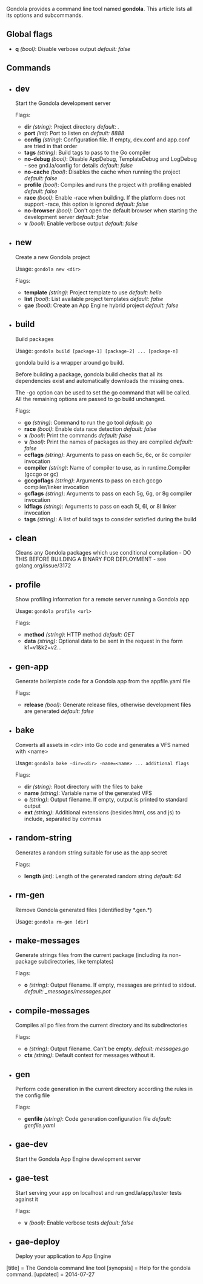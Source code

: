 Gondola provides a command line tool named **gondola**. This article
lists all its options and subcommands.
## Global flags

 - **q** *\(bool\)*: Disable verbose output *default: false*


## Commands


- ## dev

    Start the Gondola development server



    Flags:

     - **dir** *\(string\)*: Project directory *default: \.*
     - **port** *\(int\)*: Port to listen on *default: 8888*
     - **config** *\(string\)*: Configuration file\. If empty, dev\.conf and app\.conf are tried in that order
     - **tags** *\(string\)*: Build tags to pass to the Go compiler
     - **no\-debug** *\(bool\)*: Disable AppDebug, TemplateDebug and LogDebug \- see gnd\.la/config for details *default: false*
     - **no\-cache** *\(bool\)*: Disables the cache when running the project *default: false*
     - **profile** *\(bool\)*: Compiles and runs the project with profiling enabled *default: false*
     - **race** *\(bool\)*: Enable \-race when building\. If the platform does not support \-race, this option is ignored *default: false*
     - **no\-browser** *\(bool\)*: Don't open the default browser when starting the development server *default: false*
     - **v** *\(bool\)*: Enable verbose output *default: false*



- ## new

    Create a new Gondola project

    Usage: ```gondola new <dir>```

    Flags:

     - **template** *\(string\)*: Project template to use *default: hello*
     - **list** *\(bool\)*: List available project templates *default: false*
     - **gae** *\(bool\)*: Create an App Engine hybrid project *default: false*



- ## build

    Build packages

    Usage: ```gondola build [package-1] [package-2] ... [package-n]```

    gondola build is a wrapper around go build\.
    
    Before building a package, gondola build checks that all its dependencies
    exist and automatically downloads the missing ones\.
    
    The \-go option can be used to set the go command that will be called\. All the
    remaining options are passed to go build unchanged\.

    Flags:

     - **go** *\(string\)*: Command to run the go tool *default: go*
     - **race** *\(bool\)*: Enable data race detection *default: false*
     - **x** *\(bool\)*: Print the commands *default: false*
     - **v** *\(bool\)*: Print the names of packages as they are compiled *default: false*
     - **ccflags** *\(string\)*: Arguments to pass on each 5c, 6c, or 8c compiler invocation
     - **compiler** *\(string\)*: Name of compiler to use, as in runtime\.Compiler \(gccgo or gc\)
     - **gccgoflags** *\(string\)*: Arguments to pass on each gccgo compiler/linker invocation
     - **gcflags** *\(string\)*: Arguments to pass on each 5g, 6g, or 8g compiler invocation
     - **ldflags** *\(string\)*: Arguments to pass on each 5l, 6l, or 8l linker invocation
     - **tags** *\(string\)*: A list of build tags to consider satisfied during the build



- ## clean

    Cleans any Gondola packages which use conditional compilation \- DO THIS BEFORE BUILDING A BINARY FOR DEPLOYMENT \- see golang\.org/issue/3172





- ## profile

    Show profiling information for a remote server running a Gondola app

    Usage: ```gondola profile <url>```

    Flags:

     - **method** *\(string\)*: HTTP method *default: GET*
     - **data** *\(string\)*: Optional data to be sent in the request in the form k1=v1&k2=v2\.\.\.



- ## gen\-app

    Generate boilerplate code for a Gondola app from the appfile\.yaml file



    Flags:

     - **release** *\(bool\)*: Generate release files, otherwise development files are generated *default: false*



- ## bake

    Converts all assets in \<dir\> into Go code and generates a VFS named with \<name\>

    Usage: ```gondola bake -dir=<dir> -name=<name> ... additional flags```

    Flags:

     - **dir** *\(string\)*: Root directory with the files to bake
     - **name** *\(string\)*: Variable name of the generated VFS
     - **o** *\(string\)*: Output filename\. If empty, output is printed to standard output
     - **ext** *\(string\)*: Additional extensions \(besides html, css and js\) to include, separated by commas



- ## random\-string

    Generates a random string suitable for use as the app secret



    Flags:

     - **length** *\(int\)*: Length of the generated random string *default: 64*



- ## rm\-gen

    Remove Gondola generated files \(identified by \*\.gen\.\*\)

    Usage: ```gondola rm-gen [dir]```



- ## make\-messages

    Generate strings files from the current package \(including its non\-package subdirectories, like templates\)



    Flags:

     - **o** *\(string\)*: Output filename\. If empty, messages are printed to stdout\. *default: \_messages/messages\.pot*



- ## compile\-messages

    Compiles all po files from the current directory and its subdirectories



    Flags:

     - **o** *\(string\)*: Output filename\. Can't be empty\. *default: messages\.go*
     - **ctx** *\(string\)*: Default context for messages without it\.



- ## gen

    Perform code generation in the current directory according the rules in the config file



    Flags:

     - **genfile** *\(string\)*: Code generation configuration file *default: genfile\.yaml*



- ## gae\-dev

    Start the Gondola App Engine development server





- ## gae\-test

    Start serving your app on localhost and run gnd\.la/app/tester tests against it



    Flags:

     - **v** *\(bool\)*: Enable verbose tests *default: false*



- ## gae\-deploy

    Deploy your application to App Engine








[title] = The Gondola command line tool
[synopsis] = Help for the gondola command.
[updated] = 2014-07-27
